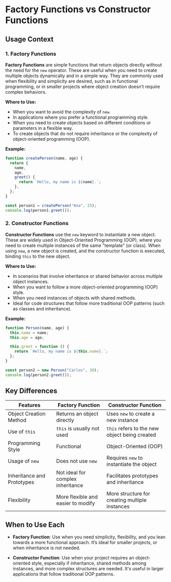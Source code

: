 # Factory Functions vs Constructor Functions

## Usage Context

### **1. Factory Functions**

**Factory Functions** are simple functions that return objects directly without the need for the `new` operator.
These are useful when you need to create multiple objects dynamically and in a simple way. They are commonly used when flexibility
and simplicity are desired, such as in functional programming, or in smaller projects where object creation doesn’t require complex
behaviors.

**Where to Use:**

- When you want to avoid the complexity of `new`.
- In applications where you prefer a functional programming style.
- When you need to create objects based on different conditions or parameters in a flexible way.
- To create objects that do not require inheritance or the complexity of object-oriented programming (OOP).

**Example:**

```javascript
function createPerson(name, age) {
  return {
    name,
    age,
    greet() {
      return `Hello, my name is ${name}.`;
    },
  };
}

const person1 = createPerson("Ana", 25);
console.log(person1.greet());
```

### 2. Constructor Functions

**Constructor Functions** use the `new` keyword to instantiate a new object. These are widely used in Object-Oriented Programming (OOP), where you need to create multiple instances of the same "template" (or class). When using `new`, a new object is created, and the constructor function is executed, binding `this` to the new object.

**Where to Use:**

- In scenarios that involve inheritance or shared behavior across multiple object instances.
- When you want to follow a more object-oriented programming (OOP) style.
- When you need instances of objects with shared methods.
- Ideal for code structures that follow more traditional OOP patterns (such as classes and inheritance).

**Example:**

```javascript
function Person(name, age) {
  this.name = name;
  this.age = age;

  this.greet = function () {
    return `Hello, my name is ${this.name}.`;
  };
}

const person2 = new Person("Carlos", 30);
console.log(person2.greet());
```

## Key Differences

| Features                   | Factory Function                   | Constructor Function                           |
| -------------------------- | ---------------------------------- | ---------------------------------------------- |
| Object Creation Method     | Returns an object directly         | Uses `new` to create a new instance            |
| Use of `this`              | `this` is usually not used         | `this` refers to the new object being created  |
| Programming Style          | Functional                         | Object-Oriented (OOP)                          |
| Usage of `new`             | Does not use `new`                 | Requires `new` to instantiate the object       |
| Inheritance and Prototypes | Not ideal for complex inheritance  | Facilitates prototypes and inheritance         |
| Flexibility                | More flexible and easier to modify | More structure for creating multiple instances |

## When to Use Each

- **Factory Function**: Use when you need simplicity, flexibility, and you lean towards a more functional approach. It’s ideal for smaller projects, or when inheritance is not needed.

- **Constructor Function**: Use when your project requires an object-oriented style, especially if inheritance, shared methods among instances, and more complex structures are needed. It's useful in larger applications that follow traditional OOP patterns.
